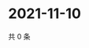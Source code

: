 # 2021-11-10

共 0 条

<!-- BEGIN WEIBO -->
<!-- 最后更新时间 Wed Nov 10 2021 23:12:13 GMT+0800 (China Standard Time) -->

<!-- END WEIBO -->
